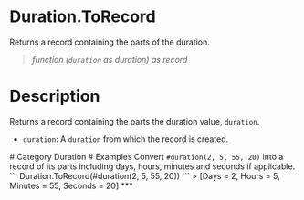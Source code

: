 # Duration.ToRecord
Returns a record containing the parts of the duration.
> _function (<code>duration</code> as duration) as record_

# Description 
Returns a record containing the parts the duration value, <code>duration</code>. 
  <ul>
        <li><code>duration</code>: A <code>duration</code> from which the record is created.</li>     
      </ul>
# Category 
Duration
# Examples 
Convert <code>#duration(2, 5, 55, 20)</code> into a record of its parts including days, hours, minutes and seconds if applicable.
```
Duration.ToRecord(#duration(2, 5, 55, 20))
```
> [Days = 2,
    Hours = 5,
    Minutes = 55,
    Seconds = 20]
***
